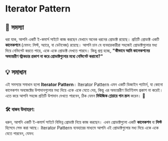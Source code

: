 # Iterator Pattern

## 🎯 সমস্যা

ধরা যাক, আপনি একটি ই-কমার্স সাইটে কাজ করছেন যেখানে অনেক ধরনের প্রোডাক্ট রয়েছে। প্রতিটি প্রোডাক্ট একটি **কালেকশনে** (যেমন: লিস্ট, অ্যারে, বা ডেটাবেজ) রয়েছে। আপনি চান যে ব্যবহারকারীরা সহজেই প্রোডাক্টগুলোর মধ্য দিয়ে নেভিগেট করতে পারে, একে একে প্রোডাক্ট দেখতে পারবে। কিন্তু প্রশ্ন হচ্ছে, **"কীভাবে আমি কালেকশনের অভ্যন্তরীণ স্ট্রাকচার প্রকাশ না করে প্রোডাক্টগুলোর মধ্যে নেভিগেট করাবো?"**

## 💡 সমাধান

এই সমস্যার সমাধান হলো **Iterator Pattern**। Iterator Pattern এমন একটি ডিজাইন প্যাটার্ন, যা কোনো কালেকশন অবজেক্টের উপাদানগুলোর মধ্য দিয়ে একে একে যেতে দেয়, কিন্তু এর অভ্যন্তরীণ ডিটেইলস প্রকাশ না করেই। এতে করে আপনি সহজে প্রতিটি উপাদান দেখতে পারবেন, ঠিক যেমন **মিউজিক প্লেয়ারে গান স্ক্রল** করেন। 🎵

### 🛠 বাস্তব উদাহরণ:

ধরুন, আপনি একটি ই-কমার্স সাইটে বিভিন্ন প্রোডাক্ট নিয়ে কাজ করছেন। এখন প্রোডাক্টগুলো একটি **কালেকশন** বা **লিস্ট** হিসেবে সেভ করা আছে। Iterator Pattern ব্যবহারের মাধ্যমে আপনি এই প্রোডাক্টগুলোর মধ্য দিয়ে একে একে যেতে পারবেন, যেমন:
